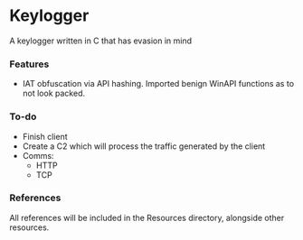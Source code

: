 # Keylogger
A keylogger written in C that has evasion in mind

### Features
- IAT obfuscation via API hashing. Imported benign WinAPI functions as to not look packed.

### To-do

- Finish client
- Create a C2 which will process the traffic generated by the client
- Comms:
  - HTTP
  - TCP

### References
All references will be included in the Resources directory, alongside other resources.

